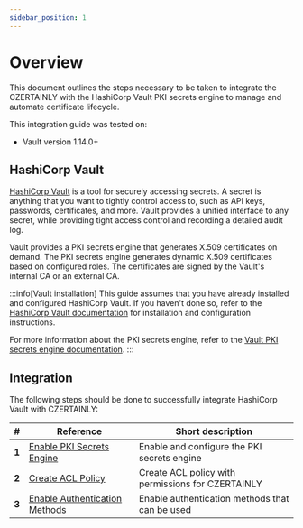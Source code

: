 ```yaml
---
sidebar_position: 1
---
```


# Overview

This document outlines the steps necessary to be taken to integrate the CZERTAINLY with the HashiCorp Vault PKI secrets engine to manage and automate certificate lifecycle.

This integration guide was tested on:
- Vault version 1.14.0+

## HashiCorp Vault

[HashiCorp Vault](https://www.vaultproject.io/) is a tool for securely accessing secrets. A secret is anything that you want to tightly control access to, such as API keys, passwords, certificates, and more. Vault provides a unified interface to any secret, while providing tight access control and recording a detailed audit log.

Vault provides a PKI secrets engine that generates X.509 certificates on demand. The PKI secrets engine generates dynamic X.509 certificates based on configured roles. The certificates are signed by the Vault's internal CA or an external CA.

:::info[Vault installation]
This guide assumes that you have already installed and configured HashiCorp Vault. If you haven't done so, refer to the [HashiCorp Vault documentation](https://learn.hashicorp.com/tutorials/vault/getting-started-install) for installation and configuration instructions.

For more information about the PKI secrets engine, refer to the [Vault PKI secrets engine documentation](https://www.vaultproject.io/docs/secrets/pki).
:::

## Integration

The following steps should be done to successfully integrate HashiCorp Vault with CZERTAINLY:

| #     | Reference                                                 | Short description                                 |
|-------|-----------------------------------------------------------|---------------------------------------------------|
| **1** | [Enable PKI Secrets Engine](./enable-pki-engine.md)       | Enable and configure the PKI secrets engine       |
| **2** | [Create ACL Policy](./create-acl-policy.md)               | Create ACL policy with permissions for CZERTAINLY |
| **3** | [Enable Authentication Methods](./enable-auth-methods.md) | Enable authentication methods that can be used    |
